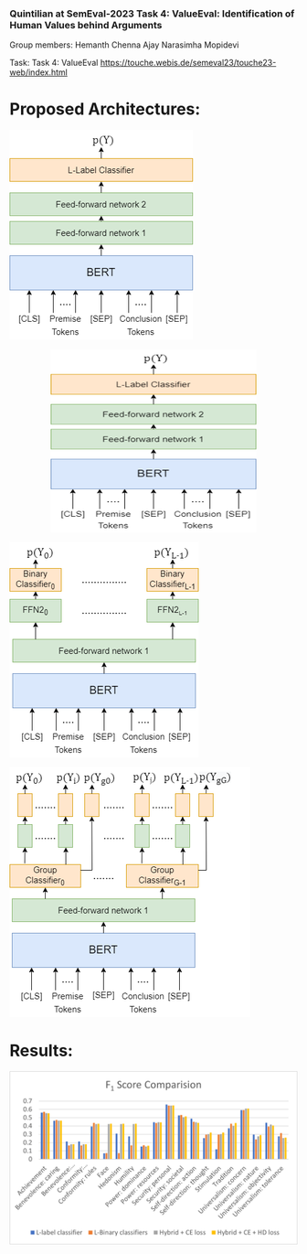### Quintilian at SemEval-2023 Task 4: ValueEval: Identification of Human Values behind Arguments

Group members:
Hemanth Chenna
Ajay Narasimha Mopidevi

Task:
Task 4: ValueEval
https://touche.webis.de/semeval23/touche23-web/index.html


# Proposed Architectures:


![L-label classifier](https://github.com/HemanthCU/NLP_SharedTask_Task_4/blob/main/Results/Llabel.png)
<p align="center">
  <img width="360" height="320" src="https://github.com/HemanthCU/NLP_SharedTask_Task_4/blob/main/Results/Llabel.png" alt = "L-label classifier" title="L-label classifier">
</p>


![L-binary classifiers](https://github.com/HemanthCU/NLP_SharedTask_Task_4/blob/main/Results/L-binary_label.png)

![Grouped Classifier](https://github.com/HemanthCU/NLP_SharedTask_Task_4/blob/main/Results/Grouped_label.png)


# Results:
![Comparison of individual test set $F_1$ scores for each of the labels by the different models we have trained and tested](https://github.com/HemanthCU/NLP_SharedTask_Task_4/blob/main/Results/F1-Comparision.png)
